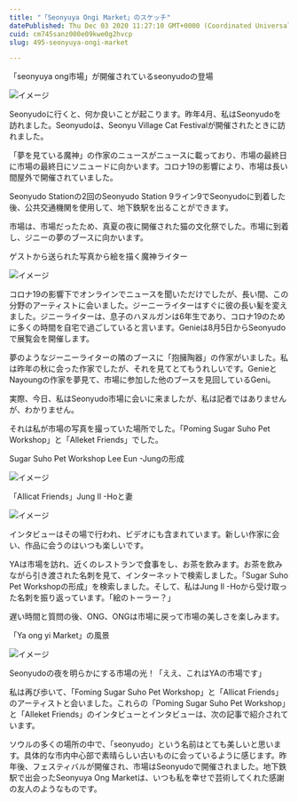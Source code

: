 ```yaml
---
title: "「Seonyuya Ongi Market」のスケッチ"
datePublished: Thu Dec 03 2020 11:27:10 GMT+0000 (Coordinated Universal Time)
cuid: cm745sanz000e09kwe0g2hvcp
slug: 495-seonyuya-ongi-market

---
```



「seonyuya ong市場」が開催されているseonyudoの登場

![イメージ](https://cdn.hashnode.com/res/hashnode/image/upload/v1739500658009/a29aa3b6-a3c9-4abe-9ad0-2b5b501d686e.png)

Seonyudoに行くと、何か良いことが起こります。昨年4月、私はSeonyudoを訪れました。Seonyudoは、Seonyu Village Cat Festivalが開催されたときに訪れました。

「夢を見ている魔神」の作家のニュースがニュースに載っており、市場の最終日に市場の最終日にソニュードに向かいます。コロナ19の影響により、市場は長い間屋外で開催されていました。

Seonyudo Stationの2回のSeonyudo Station 9ライン9でSeonyudoに到着した後、公共交通機関を使用して、地下鉄駅を出ることができます。

市場は、市場だったため、真夏の夜に開催された猫の文化祭でした。市場に到着し、ジニーの夢のブースに向かいます。

ゲストから送られた写真から絵を描く魔神ライター

![イメージ](https://cdn.hashnode.com/res/hashnode/image/upload/v1739500660433/0bf5fd49-c875-44b1-86c6-0a5518917550.png)

コロナ19の影響下でオンラインでニュースを聞いただけでしたが、長い間、この分野のアーティストに会いました。ジーニーライターはすぐに彼の長い髪を変えました。ジニーライターは、息子のハヌルガンは6年生であり、コロナ19のために多くの時間を自宅で過ごしていると言います。Genieは8月5日からSeonyudoで展覧会を開催します。

夢のようなジーニーライターの隣のブースに「抱擁陶器」の作家がいました。私は昨年の秋に会った作家でしたが、それを見てとてもうれしいです。GenieとNayoungの作家を夢見て、市場に参加した他のブースを見回しているGeni。

実際、今日、私はSeonyudo市場に会いに来ましたが、私は記者ではありませんが、わかりません。

それは私が市場の写真を撮っていた場所でした。「Poming Sugar Suho Pet Workshop」と「Alleket Friends」でした。

Sugar Suho Pet Workshop Lee Eun -Jungの形成

![イメージ](https://cdn.hashnode.com/res/hashnode/image/upload/v1739500662284/75661c02-e130-4ded-83cf-23550abd5266.png)

「Allicat Friends」Jung Il -Hoと妻

![イメージ](https://cdn.hashnode.com/res/hashnode/image/upload/v1739500664343/d4449aef-8cef-424e-8193-6cfdda6de563.png)

インタビューはその場で行われ、ビデオにも含まれています。新しい作家に会い、作品に会うのはいつも楽しいです。

YAは市場を訪れ、近くのレストランで食事をし、お茶を飲みます。お茶を飲みながら引き渡された名刺を見て、インターネットで検索しました。「Sugar Suho Pet Workshopの形成」を検索しました。そして、私はJung Il -Hoから受け取った名刺を振り返っています。「絵のトーラー？」

遅い時間と質問の後、ONG、ONGは市場に戻って市場の美しさを楽しみます。

「Ya ong yi Market」の風景

![イメージ](https://cdn.hashnode.com/res/hashnode/image/upload/v1739500666708/cb515d86-e062-407d-a62a-5b329132a6f7.jpeg)

Seonyudoの夜を明らかにする市場の光！「ええ、これはYAの市場です」

私は再び歩いて、「Foming Sugar Suho Pet Workshop」と「Allicat Friends」のアーティストと会いました。これらの「Poming Sugar Suho Pet Workshop」と「Alleket Friends」のインタビューとインタビューは、次の記事で紹介されています。

ソウルの多くの場所の中で、「seonyudo」という名前はとても美しいと思います。具体的な市内中心部で素晴らしい古いものに会っているように感じます。昨年後、フェスティバルが開催され、市場はSeonyudoで開催されました。地下鉄駅で出会ったSeonyuya Ong Marketは、いつも私を幸せで芸術してくれた感謝の友人のようなものです。